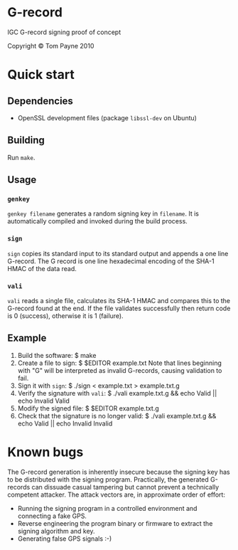 G-record
========

IGC G-record signing proof of concept

Copyright &copy; Tom Payne 2010


Quick start
===========


Dependencies
------------

 * OpenSSL development files (package `libssl-dev` on Ubuntu)


Building
--------

Run `make`.


Usage
-----

### `genkey`

`genkey filename` generates a random signing key in `filename`.  It is automatically compiled and invoked during the build process.

### `sign`

`sign` copies its standard input to its standard output and appends a one line G-record.  The G record is one line hexadecimal encoding of the SHA-1 HMAC of the data read.

### `vali`

`vali` reads a single file, calculates its SHA-1 HMAC and compares this to the G-record found at the end.  If the file validates successfully then return code is 0 (success), otherwise it is 1 (failure).


Example
-------

 1. Build the software:
        $ make
 2. Create a file to sign:
        $ $EDITOR example.txt
    Note that lines beginning with "G" will be interpreted as invalid G-records, causing validation to fail.
 3. Sign it with `sign`:
        $ ./sign < example.txt > example.txt.g
 4. Verify the signature with `vali`:
        $ ./vali example.txt.g && echo Valid || echo Invalid
        Valid
 5. Modify the signed file:
        $ $EDITOR example.txt.g
 6. Check that the signature is no longer valid:
        $ ./vali example.txt.g && echo Valid || echo Invalid
        Invalid


Known bugs
==========

The G-record generation is inherently insecure because the signing key has to be distributed with the signing program.  Practically, the generated G-records can dissuade casual tampering but cannot prevent a technically competent attacker. The attack vectors are, in approximate order of effort:

 * Running the signing program in a controlled environment and connecting a fake GPS.
 * Reverse engineering the program binary or firmware to extract the signing algorithm and key.
 * Generating false GPS signals :-)
